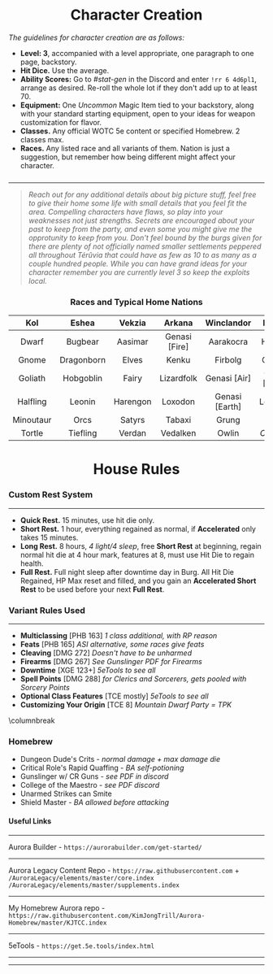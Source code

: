 <div class='wide' style="text-align: center">

# Character Creation

</div>

*The guidelines for character creation are as follows:*

* **Level: 3**, accompanied with a level appropriate, one paragraph to one page, backstory.
* **Hit Dice.** Use the average.
* **Ability Scores:** Go to *#stat-gen* in the Discord and enter `!rr 6 4d6pl1`, arrange as desired. Re-roll the whole lot if they don't add up to at least 70.
* **Equipment:** One *Uncommon* Magic Item tied to your backstory, along with your standard starting equipment, open to your ideas for weapon customization for flavor.
* **Classes.** Any official WOTC 5e content or specified Homebrew. 2 classes max.
* **Races.** Any listed race and all variants of them. Nation is just a suggestion, but remember how being different might affect your character.

<div style='margin-top:25px;'> </div>

___
 >*Reach out for any additional details about big picture stuff, feel free to give their home some life with small details that you feel fit the area. Compelling characters have flaws, so play into your weaknesses not just strengths. Secrets are encouraged about your past to keep from the party, and even some you might give me the opprotunity to keep from you. Don't feel bound by the burgs given for there are plenty of not officially named smaller settlements peppered all throughout Térûvia that could have as few as 10 to as many as a couple hundred people. While you can have grand ideas for your character remember you are currently level 3 so keep the exploits local.*

<div class='wide' style="text-align: center">

### Races and Typical Home Nations

Kol|Eshea|Vekzia|Arkana|Winclandor|Ebroria|Charbotia|Modifications|
|:---:|:---:|:---:|:---:|:---:|:---:|:---:|:---:
Dwarf|Bugbear|Aasimar|Genasi [Fire]|Aarakocra|Humans | *Devout Religious* |Changeling
Gnome|Dragonborn|Elves|Kenku|Firbolg|Centaur| |Custom
Goliath|Hobgoblin|Fairy|Lizardfolk|Genasi [Air]|Genasi [Water]|	|Dhampir
Halfling|Leonin|Harengon|Loxodon|Genasi [Earth]|Locathah| |Hexblood
Minoutaur|Orcs|Satyrs|Tabaxi|Grung|Triton| |Reborn
Tortle|Tiefling|Verdan|Vedalken|Owlin|*Outcasts*| |Shifter


</div>


<div class='wide' style="text-align: center">

# House Rules

</div>

### **Custom Rest System**
_____
- **Quick Rest.** 15 minutes, use hit die only.
- **Short Rest.** 1 hour, everything regained as normal, if **Accelerated** only takes 15 minutes.
- **Long Rest.** 8 hours, *4 light/4 sleep*, free **Short Rest** at beginning, regain normal hit die at 4 hour mark, features at 8, must use Hit Die to regain health.
- **Full Rest.** Full night sleep after downtime day in Burg. All Hit Die Regained, HP Max reset and filled, and you gain an **Accelerated Short Rest** to be used before your next **Full Rest**.


### **Variant Rules Used**
___
- **Multiclassing** [PHB 163] *1 class additional, with RP reason*
- **Feats** [PHB 165] *ASI alternative, some races give feats*
- **Cleaving** [DMG 272] *Doesn't have to be unharmed*
- **Firearms** [DMG 267] *See Gunslinger PDF for Firearms*
- **Downtime** [XGE 123+] *5eTools to see all*
- **Spell Points** [DMG 288] *for Clerics and Sorcerers, gets pooled with Sorcery Points*
- **Optional Class Features** [TCE mostly] *5eTools to see all*
- **Customizing Your Origin** [TCE 8] *Mountain Dwarf Party = TPK*

\columnbreak

### **Homebrew**
* Dungeon Dude's Crits - *normal damage + max damage die*
* Critical Role's Rapid Quaffing - *BA self-potioning*
* Gunslinger w/ CR Guns - *see PDF in discord*
* College of the Maestro - *see PDF discord*
* Unarmed Strikes can Smite
* Shield Master - *BA allowed before attacking*


#### Useful Links
___
Aurora Builder - `https://aurorabuilder.com/get-started/`
___
Aurora Legacy Content Repo - `https://raw.githubusercontent.com` +
`/AuroraLegacy/elements/master/core.index` 
`/AuroraLegacy/elements/master/supplements.index`

___
My Homebrew Aurora repo - 
`https://raw.githubusercontent.com/KimJongTrill/Aurora-Homebrew/master/KJTCC.index`
___
5eTools - `https://get.5e.tools/index.html`
___

___
